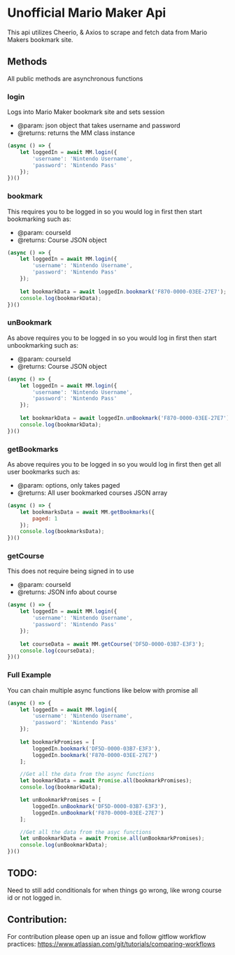 # Unofficial Mario Maker Api
This api utilizes Cheerio, & Axios to scrape and fetch data from Mario Makers bookmark site.

## Methods
All public methods are asynchronous functions

### login
Logs into Mario Maker bookmark site and sets session


* @param: json object that takes username and password
* @returns: returns the MM class instance

```js
(async () => {
    let loggedIn = await MM.login({
        'username': 'Nintendo Username',
        'password': 'Nintendo Pass'
    });
})()
```

### bookmark
This requires you to be logged in so you would log in first then start bookmarking such as:


* @param: courseId
* @returns: Course JSON object

```js
(async () => {
    let loggedIn = await MM.login({
        'username': 'Nintendo Username',
        'password': 'Nintendo Pass'
    });
    
    let bookmarkData = await loggedIn.bookmark('F870-0000-03EE-27E7');
    console.log(bookmarkData);
})()
```

### unBookmark
As above requires you to be logged in so you would log in first then start unbookmarking such as:


* @param: courseId
* @returns: Course JSON object

```js
(async () => {
    let loggedIn = await MM.login({
        'username': 'Nintendo Username',
        'password': 'Nintendo Pass'
    });
    
    let bookmarkData = await loggedIn.unBookmark('F870-0000-03EE-27E7');
    console.log(bookmarkData);
})()
```

### getBookmarks
As above requires you to be logged in so you would log in first then get all user bookmarks such as:


* @param: options, only takes paged
* @returns: All user bookmarked courses JSON array

```js
(async () => {
    let bookmarksData = await MM.getBookmarks({
        paged: 1
    });
    console.log(bookmarksData);
})()
```

### getCourse
This does not require being signed in to use


* @param: courseId
* @returns: JSON info about course

```js
(async () => {
    let loggedIn = await MM.login({
        'username': 'Nintendo Username',
        'password': 'Nintendo Pass'
    });
    
    let courseData = await MM.getCourse('DF5D-0000-03B7-E3F3');
    console.log(courseData);
})()
```

### Full Example
You can chain multiple async functions like below with promise all

```js
(async () => {
    let loggedIn = await MM.login({
        'username': 'Nintendo Username',
        'password': 'Nintendo Pass'
    });
    
    let bookmarkPromises = [
        loggedIn.bookmark('DF5D-0000-03B7-E3F3'),
        loggedIn.bookmark('F870-0000-03EE-27E7')
    ];

    //Get all the data from the async functions
    let bookmarkData = await Promise.all(bookmarkPromises);
    console.log(bookmarkData);

    let unBookmarkPromises = [
        loggedIn.unBookmark('DF5D-0000-03B7-E3F3'),
        loggedIn.unBookmark('F870-0000-03EE-27E7')
    ];

    //Get all the data from the asyc functions
    let unBookmarkData = await Promise.all(unBookmarkPromises);
    console.log(unBookmarkData);
})()
```

## TODO:
Need to still add conditionals for when things go wrong, like wrong course id or not logged in.

## Contribution:
For contribution please open up an issue and follow gitflow workflow practices: https://www.atlassian.com/git/tutorials/comparing-workflows